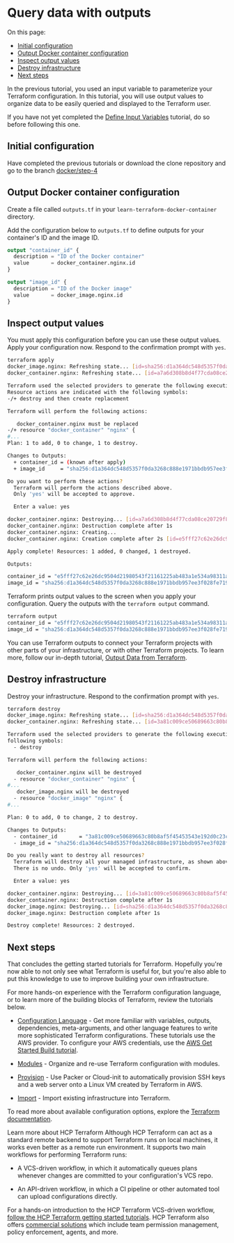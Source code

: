 # Query data with outputs

On this page:

- [Initial configuration]()
- [Output Docker container configuration]()
- [Inspect output values]()
- [Destroy infrastructure]()
- [Next steps]()


In the previous tutorial, you used an input variable to parameterize your Terraform configuration. In this tutorial, you will use output values to organize data to be easily queried and displayed to the Terraform user.

If you have not yet completed the [Define Input Variables](step4.md) tutorial, do so before following this one.

## Initial configuration
Have completed the previous tutorials or download the clone repository and go to the branch [docker/step-4](https://github.com/phaelfp/learn-terraform/tree/docker/step-4)


## Output Docker container configuration
Create a file called `outputs.tf` in your `learn-terraform-docker-container` directory.

Add the configuration below to `outputs.tf` to define outputs for your container's ID and the image ID.

```tf
output "container_id" {
  description = "ID of the Docker container"
  value       = docker_container.nginx.id
}

output "image_id" {
  description = "ID of the Docker image"
  value       = docker_image.nginx.id
}
```

## Inspect output values
You must apply this configuration before you can use these output values. Apply your configuration now. Respond to the confirmation prompt with `yes`.

```bash
terraform apply
docker_image.nginx: Refreshing state... [id=sha256:d1a364dc548d5357f0da3268c888e1971bbdb957ee3f028fe7194f1d61c6fdeenginx:latest]
docker_container.nginx: Refreshing state... [id=a7a6d308b8d4f77cda08ce20729f899530264d487cc1fd8ca92f9eb591ebcc6d]

Terraform used the selected providers to generate the following execution plan.
Resource actions are indicated with the following symbols:
-/+ destroy and then create replacement

Terraform will perform the following actions:

   docker_container.nginx must be replaced
-/+ resource "docker_container" "nginx" {
#...
Plan: 1 to add, 0 to change, 1 to destroy.

Changes to Outputs:
  + container_id = (known after apply)
  + image_id     = "sha256:d1a364dc548d5357f0da3268c888e1971bbdb957ee3f028fe7194f1d61c6fdeenginx:latest"

Do you want to perform these actions?
  Terraform will perform the actions described above.
  Only 'yes' will be accepted to approve.

  Enter a value: yes

docker_container.nginx: Destroying... [id=a7a6d308b8d4f77cda08ce20729f899530264d487cc1fd8ca92f9eb591ebcc6d]
docker_container.nginx: Destruction complete after 1s
docker_container.nginx: Creating...
docker_container.nginx: Creation complete after 2s [id=e5fff27c62e26dc9504d21980543f21161225ab483a1e534a98311a677b9453a]

Apply complete! Resources: 1 added, 0 changed, 1 destroyed.

Outputs:

container_id = "e5fff27c62e26dc9504d21980543f21161225ab483a1e534a98311a677b9453a"
image_id = "sha256:d1a364dc548d5357f0da3268c888e1971bbdb957ee3f028fe7194f1d61c6fdeenginx:latest"
```


Terraform prints output values to the screen when you apply your configuration. Query the outputs with the `terraform output` command.

```bash
terraform output
container_id = "e5fff27c62e26dc9504d21980543f21161225ab483a1e534a98311a677b9453a"
image_id = "sha256:d1a364dc548d5357f0da3268c888e1971bbdb957ee3f028fe7194f1d61c6fdeenginx:latest"
```


You can use Terraform outputs to connect your Terraform projects with other parts of your infrastructure, or with other Terraform projects. To learn more, follow our in-depth tutorial, [Output Data from Terraform](https://developer.hashicorp.com/terraform/tutorials/configuration-language/outputs).

## Destroy infrastructure
Destroy your infrastructure. Respond to the confirmation prompt with `yes`.

```bash
terraform destroy
docker_image.nginx: Refreshing state... [id=sha256:d1a364dc548d5357f0da3268c888e1971bbdb957ee3f028fe7194f1d61c6fdeenginx:latest]
docker_container.nginx: Refreshing state... [id=3a81c009ce50689663c80b8af5f45453543e192d0c23c24e7e883f9391489b1f]

Terraform used the selected providers to generate the following execution plan. Resource actions are indicated with the
following symbols:
  - destroy

Terraform will perform the following actions:

   docker_container.nginx will be destroyed
  - resource "docker_container" "nginx" {
#...
   docker_image.nginx will be destroyed
  - resource "docker_image" "nginx" {
#...

Plan: 0 to add, 0 to change, 2 to destroy.

Changes to Outputs:
  - container_id       = "3a81c009ce50689663c80b8af5f45453543e192d0c23c24e7e883f9391489b1f" -> null
  - image_id = "sha256:d1a364dc548d5357f0da3268c888e1971bbdb957ee3f028fe7194f1d61c6fdeenginx:latest" -> null

Do you really want to destroy all resources?
  Terraform will destroy all your managed infrastructure, as shown above.
  There is no undo. Only 'yes' will be accepted to confirm.

  Enter a value: yes

docker_container.nginx: Destroying... [id=3a81c009ce50689663c80b8af5f45453543e192d0c23c24e7e883f9391489b1f]
docker_container.nginx: Destruction complete after 1s
docker_image.nginx: Destroying... [id=sha256:d1a364dc548d5357f0da3268c888e1971bbdb957ee3f028fe7194f1d61c6fdeenginx:latest]
docker_image.nginx: Destruction complete after 1s

Destroy complete! Resources: 2 destroyed.
```

## Next steps
That concludes the getting started tutorials for Terraform. Hopefully you're now able to not only see what Terraform is useful for, but you're also able to put this knowledge to use to improve building your own infrastructure.

For more hands-on experience with the Terraform configuration language, or to learn more of the building blocks of Terraform, review the tutorials below.

- [Configuration Language](https://developer.hashicorp.com/terraform/tutorials/configuration-language) - Get more familiar with variables, outputs, dependencies, meta-arguments, and other language features to write more sophisticated Terraform configurations. These tutorials use the AWS provider. To configure your AWS credentials, use the [AWS Get Started Build tutorial](https://developer.hashicorp.com/terraform/tutorials/aws-get-started/aws-build).

- [Modules](https://developer.hashicorp.com/terraform/tutorials/modules/module) - Organize and re-use Terraform configuration with modules.

- [Provision](https://developer.hashicorp.com/terraform/tutorials/provision) - Use Packer or Cloud-init to automatically provision SSH keys and a web server onto a Linux VM created by Terraform in AWS.

 - [Import](https://developer.hashicorp.com/terraform/tutorials/state/state-import) - Import existing infrastructure into Terraform.

To read more about available configuration options, explore the [Terraform documentation](https://developer.hashicorp.com/terraform/docs).

Learn more about HCP Terraform
Although HCP Terraform can act as a standard remote backend to support Terraform runs on local machines, it works even better as a remote run environment. It supports two main workflows for performing Terraform runs:

- A VCS-driven workflow, in which it automatically queues plans whenever changes are committed to your configuration's VCS repo.

 - An API-driven workflow, in which a CI pipeline or other automated tool can upload configurations directly.


For a hands-on introduction to the HCP Terraform VCS-driven workflow, [follow the HCP Terraform getting started tutorials](https://developer.hashicorp.com/terraform/tutorials/cloud-get-started). HCP Terraform also offers [commercial solutions](https://www.hashicorp.com/products/terraform/pricing) which include team permission management, policy enforcement, agents, and more.